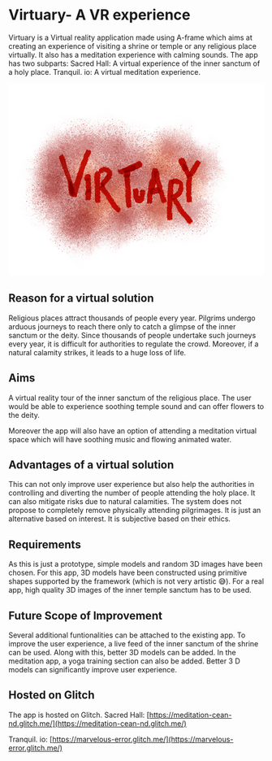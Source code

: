 # Virtuary- A VR experience

Virtuary is a Virtual reality application made using A-frame which aims at creating an experience of visiting a shrine or temple or any religious place virtually. It also has a meditation experience with calming sounds.
The app has two subparts:
Sacred Hall: A virtual experience of the inner sanctum of a holy place.
Tranquil. io: A virtual meditation experience.

![Virtuary Logo](https://github.com/anukritijha246/Virtuary/blob/master/Virtuary/virtuary_logo.png?raw=true)

## Reason for a virtual solution

Religious places attract thousands of people every year. Pilgrims undergo arduous journeys to reach there only to catch a glimpse of the inner sanctum or the deity. Since thousands of people undertake such journeys every year, it is difficult for authorities to regulate the crowd. Moreover, if a natural calamity strikes, it leads to a huge loss of life.

## Aims

A virtual reality tour of the inner sanctum of the religious place. The user would be able to experience soothing temple sound and can offer flowers to the deity.

Moreover the app will also have an option of attending a meditation virtual space which will have soothing music and flowing animated water.

## Advantages of a virtual solution

This can not only improve user experience but also help the authorities in controlling and diverting the number of people attending the holy place. It can also mitigate risks due to natural calamities. The system does not propose to completely remove physically attending pilgrimages. It is just an alternative based on interest. It is subjective based on their ethics.

## Requirements

As this is just a prototype, simple models and random 3D images have been chosen. For this app, 3D models have been constructed using primitive shapes supported by the framework (which is not very artistic 😅). For a real app, high quality 3D images of the inner temple sanctum has to be used.

## Future Scope of Improvement

Several additional funtionalities can be attached to the existing app.  To improve the user experience, a live feed of the inner sanctum of the shrine can be used. Along with this, better 3D models can be added. In the meditation app, a yoga training section can also be added. Better 3 D models can significantly improve user experience.

## Hosted on Glitch

The app is hosted on Glitch.
Sacred Hall: [https://meditation-cean-nd.glitch.me/](https://meditation-cean-nd.glitch.me/)

Tranquil. io: [https://marvelous-error.glitch.me/](https://marvelous-error.glitch.me/)

